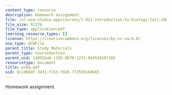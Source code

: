 ```yaml
---
content_type: resource
description: Homework assignment.
file: /ol-ocw-studio-app/courses/7-012-introduction-to-biology-fall-2004/8ccdb69f3431f153f02b772556164b65_ps8q.pdf
file_size: 81276
file_type: application/pdf
learning_resource_types: []
license: https://creativecommons.org/licenses/by-nc-sa/4.0/
ocw_type: OCWFile
parent_title: Study Materials
parent_type: CourseSection
parent_uid: 14091ba0-c182-8670-1272-8d452019f102
resourcetype: Document
title: ps8q.pdf
uid: 8ccdb69f-3431-f153-f02b-772556164b65
---
```

Homework assignment.